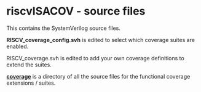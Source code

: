 # riscvISACOV - source files

This contains the SystemVerilog source files.

**RISCV_coverage_config.svh** is edited to select which coverage suites are enabled.

RISCV_coverage.svh is edited to add your own coverage definitions to extend the suites.

**[coverage](coverage)** is a directory of all the source files for the functional coverage extensions / suites.

